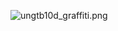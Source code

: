 ![ungtb10d_graffiti.png](https://user-images.githubusercontent.com/114263485/201800038-6f3f91ca-29bb-4e5f-bb3f-e1038ffd5b4c.png)
